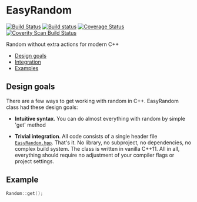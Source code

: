 # EasyRandom
[![Build Status](https://travis-ci.org/effolkronium/EasyRandom.svg?branch=develop)](https://travis-ci.org/effolkronium/EasyRandom)
[![Build status](https://ci.appveyor.com/api/projects/status/xv0aq60p91j1jnjr/branch/develop?svg=true)](https://ci.appveyor.com/project/effolkronium/easyrandom/branch/develop)
[![Coverage Status](https://coveralls.io/repos/github/effolkronium/EasyRandom/badge.svg?branch=develop)](https://coveralls.io/github/effolkronium/EasyRandom?branch=develop)
<a href="https://scan.coverity.com/projects/effolkronium-easyrandom">
  <img alt="Coverity Scan Build Status"
       src="https://scan.coverity.com/projects/12707/badge.svg"/>
</a>

Random without extra actions for modern C++
- [Design goals](#design-goals)
- [Integration](#integration)
- [Examples](#examples)

## Design goals

There are a few ways to get working with random in C++. EasyRandom class had these design goals:

- **Intuitive syntax**. You can do almost everything with random by simple 'get' method

- **Trivial integration**. All code consists of a single header file [`EasyRandom.hpp`](https://github.com/effolkronium/EasyRandom/blob/develop/source/EasyRandom.hpp). That's it. No library, no subproject, no dependencies, no complex build system. The class is written in vanilla C++11. All in all, everything should require no adjustment of your compiler flags or project settings.
## Example
```cpp
Random::get();
```
